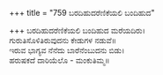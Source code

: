 +++
title = "759 ಬರದಿಹುದರೆಣಿಕೆಯಲಿ ಬಂದಿಹುದ"

+++
ಬರದಿಹುದರೆಣಿಕೆಯಲಿ ಬಂದಿಹುದ ಮರೆಯದಿರು।  
ಗುರುತಿಸೊಳಿತಿರುವುದನು ಕೇಡುಗಳ ನಡುವೆ॥  
ಇರುವ ಭಾಗ್ಯವ ನೆನೆದು ಬಾರೆನೆಂಬುದನು ಬಿಡು।  
ಹರುಷಕದೆ ದಾರಿಯೆಲೊ - ಮಂಕುತಿಮ್ಮ॥  

